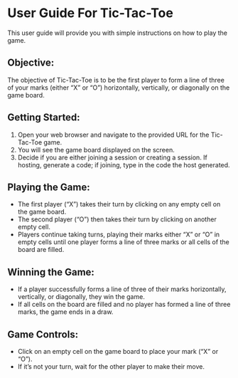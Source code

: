 # User Guide For Tic-Tac-Toe

This user guide will provide you with simple instructions on how to play the game.

## Objective:
The objective of Tic-Tac-Toe is to be the first player to form a line of three of your marks (either “X” or “O”) horizontally, vertically, or diagonally on the game board.

## Getting Started:
1. Open your web browser and navigate to the provided URL for the Tic-Tac-Toe game.
2. You will see the game board displayed on the screen.
3. Decide if you are either joining a session or creating a session. If hosting, generate a code; if joining, type in the code the host generated.

## Playing the Game:
- The first player (“X”) takes their turn by clicking on any empty cell on the game board.
- The second player (“O”) then takes their turn by clicking on another empty cell.
- Players continue taking turns, playing their marks either “X” or “O” in empty cells until one player forms a line of three marks or all cells of the board are filled.

## Winning the Game:
- If a player successfully forms a line of three of their marks horizontally, vertically, or diagonally, they win the game.
- If all cells on the board are filled and no player has formed a line of three marks, the game ends in a draw.

## Game Controls:
- Click on an empty cell on the game board to place your mark (“X” or “O”).
- If it’s not your turn, wait for the other player to make their move.